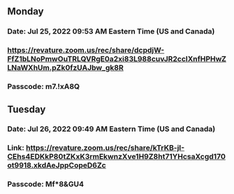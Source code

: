 ## Monday
### Date: Jul 25, 2022 09:53 AM Eastern Time (US and Canada)
### https://revature.zoom.us/rec/share/dcpdjW-FfZ1bLNoPmwOuTRLQVRgE0a2xi83L988cuvJR2ccIXnfHPHwZLNaWXhUm.pZk0fzUAJbw_gk8R
### Passcode: m7.!xA8Q

## Tuesday
### Date: Jul 26, 2022 09:49 AM Eastern Time (US and Canada)
### Link: https://revature.zoom.us/rec/share/kTrKB-jI-CEhs4EDKkP80tZKxK3rmEkwnzXve1H9Z8ht71YHcsaXcgd170ot9918.xkdAeJppCopeD6Zc
### Passcode: Mf*8&GU4

